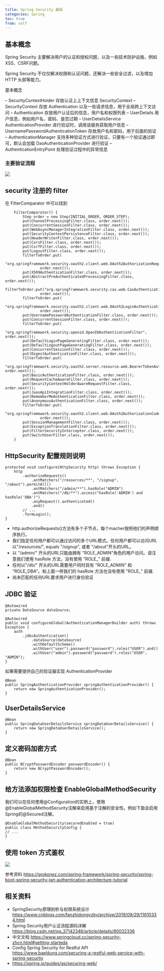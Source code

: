 ```yaml
---
title: Spring Security 基础
categories: Spring
toc: true
from: self
---
```


## 基本概念

Spring Security 主要解决用户的认证和授权问题，以及一些技术防护设施，例如 XSS、CSRF问题。

Spring Security 不仅仅解决权限和认证问题，还解决一些安全过滤，以及增加 HTTP 头部等能力。

基本概念

– SecurityContextHolder 存放认证上上下文信息 SecurityContext
– SecurityContext 存放 Authentication 以及一些请求信息，用于全局跨上下文访问
– Authentication  存放用户认证后的信息，用户名和权限列表
– UserDetails 用户信息，例如用户名、密码、是否过期
– UserDetailsService AuthenticationProvider 进行验证时，调用该服务获取用户信息
– UsernamePasswordAuthenticationToken 存放用户名和密码，用于后面的验证
– AuthenticationManager 支持多种验证方式进行验证，只要有一个验证通过即可，默认会加载 DaoAuthenticationProvider 进行验证
– AuthenticationEntryPoint 处理验证过程中的异常信息

### 主要验证流程

![](./spring-security/spring-security-flow.png)


## security 注册的 filter 

在 FilterComparator 中可以找到

```
	FilterComparator() {
		Step order = new Step(INITIAL_ORDER, ORDER_STEP);
		put(ChannelProcessingFilter.class, order.next());
		put(ConcurrentSessionFilter.class, order.next());
		put(WebAsyncManagerIntegrationFilter.class, order.next());
		put(SecurityContextPersistenceFilter.class, order.next());
		put(HeaderWriterFilter.class, order.next());
		put(CorsFilter.class, order.next());
		put(CsrfFilter.class, order.next());
		put(LogoutFilter.class, order.next());
		filterToOrder.put(
			"org.springframework.security.oauth2.client.web.OAuth2AuthorizationRequestRedirectFilter",
				order.next());
		put(X509AuthenticationFilter.class, order.next());
		put(AbstractPreAuthenticatedProcessingFilter.class, order.next());
		filterToOrder.put("org.springframework.security.cas.web.CasAuthenticationFilter",
				order.next());
		filterToOrder.put(
			"org.springframework.security.oauth2.client.web.OAuth2LoginAuthenticationFilter",
				order.next());
		put(UsernamePasswordAuthenticationFilter.class, order.next());
		put(ConcurrentSessionFilter.class, order.next());
		filterToOrder.put(
				"org.springframework.security.openid.OpenIDAuthenticationFilter", order.next());
		put(DefaultLoginPageGeneratingFilter.class, order.next());
		put(DefaultLogoutPageGeneratingFilter.class, order.next());
		put(ConcurrentSessionFilter.class, order.next());
		put(DigestAuthenticationFilter.class, order.next());
		filterToOrder.put(
				"org.springframework.security.oauth2.server.resource.web.BearerTokenAuthenticationFilter", order.next());
		put(BasicAuthenticationFilter.class, order.next());
		put(RequestCacheAwareFilter.class, order.next());
		put(SecurityContextHolderAwareRequestFilter.class, order.next());
		put(JaasApiIntegrationFilter.class, order.next());
		put(RememberMeAuthenticationFilter.class, order.next());
		put(AnonymousAuthenticationFilter.class, order.next());
		filterToOrder.put(
			"org.springframework.security.oauth2.client.web.OAuth2AuthorizationCodeGrantFilter",
				order.next());
		put(SessionManagementFilter.class, order.next());
		put(ExceptionTranslationFilter.class, order.next());
		put(FilterSecurityInterceptor.class, order.next());
		put(SwitchUserFilter.class, order.next());
	}
```

## HttpSecurity 配置规则说明

```
protected void configure(HttpSecurity http) throws Exception {
	http
		.authorizeRequests()                                                                
			.antMatchers("/resources/**", "/signup", "/about").permitAll()                  
			.antMatchers("/admin/**").hasRole("ADMIN")                                      
			.antMatchers("/db/**").access("hasRole('ADMIN') and hasRole('DBA')")            
			.anyRequest().authenticated()                                                   
			.and()
		// ...
		.formLogin();
}
```


- http.authorizeRequests()方法有多个子节点，每个macher按照他们的声明顺序执行。
- 我们指定任何用户都可以通过访问的多个URL模式。任何用户都可以访问URL以"/resources/", equals "/signup", 或者 "/about"开头的URL。
- 以 "/admin/" 开头的URL只能由拥有 "ROLE_ADMIN"角色的用户访问。请注意我们使用 hasRole 方法，没有使用 "ROLE_" 前缀.
- 任何以"/db/" 开头的URL需要用户同时具有 "ROLE_ADMIN" 和 "ROLE_DBA"。和上面一样我们的 hasRole 方法也没有使用 "ROLE_" 前缀.
- 尚未匹配的任何URL要求用户进行身份验证

## JDBC 验证

```
@Autowired
private DataSource dataSource;

@Autowired
public void configureGlobal(AuthenticationManagerBuilder auth) throws Exception {
	auth
		.jdbcAuthentication()
			.dataSource(dataSource)
			.withDefaultSchema()
			.withUser("user").password("password").roles("USER").and()
			.withUser("admin").password("password").roles("USER", "ADMIN");
}

```


如果需要提供自己的验证器实现 AuthenticationProvider

```
@Bean
public SpringAuthenticationProvider springAuthenticationProvider() {
	return new SpringAuthenticationProvider();
}
```

## UserDetailsService

```
@Bean
public SpringDataUserDetailsService springDataUserDetailsService() {
	return new SpringDataUserDetailsService();
}
```

## 定义密码加密方式

```
@Bean
public BCryptPasswordEncoder passwordEncoder() {
	return new BCryptPasswordEncoder();
}

```


## 给方法添加权限检查 EnableGlobalMethodSecurity 


我们可以在任何使用@Configuration的实例上，使用@EnableGlobalMethodSecurity注解来启用基于注解的安全性。例如下面会启用Spring的@Secured注解。

```
@EnableGlobalMethodSecurity(securedEnabled = true)
public class MethodSecurityConfig {
// ...
}
```


## 使用 token 方式鉴权

![](./spring-security/spring-security-jwt-authentication-architecture-diagram.png)



参考资料 https://grokonez.com/spring-framework/spring-security/spring-boot-spring-security-jwt-authentication-architecture-tutorial



## 相关资料

- SpringSecurity原理剖析与权限系统设计 https://www.cnblogs.com/fanzhidongyzby/archive/2019/09/29/11610334.html
- Spring Security用户认证流程源码详解 https://blog.csdn.net/qq_37142346/article/details/80032336
- 中文文档 https://www.springcloud.cc/spring-security-zhcn.html#getting-starteda
- Config Spring Security for Restful API https://www.baeldung.com/securing-a-restful-web-service-with-spring-security
- https://spring.io/guides/gs/securing-web/